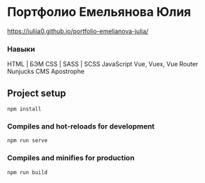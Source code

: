 # Портфолио Емельянова Юлия

https://iuliia0.github.io/portfolio-emelianova-julia/

### Навыки
HTML | БЭМ
CSS | SASS | SCSS
JavaScript
Vue, Vuex, Vue Router
Nunjucks
CMS Apostrophe


## Project setup
```
npm install
```

### Compiles and hot-reloads for development
```
npm run serve
```

### Compiles and minifies for production
```
npm run build
```
